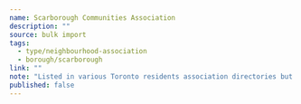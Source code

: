 ```yaml
---
name: Scarborough Communities Association
description: ""
source: bulk import
tags:
  - type/neighbourhood-association
  - borough/scarborough
link: ""
note: "Listed in various Toronto residents association directories but no active website or current contact information found. The URL previously listed (scarborocommunity.com) belongs to a Calgary organization with the same acronym."
published: false
---
```


<!-- Community added via bulk import -->
<!-- Note: Organization status unclear - listed in directories but no active presence found -->
